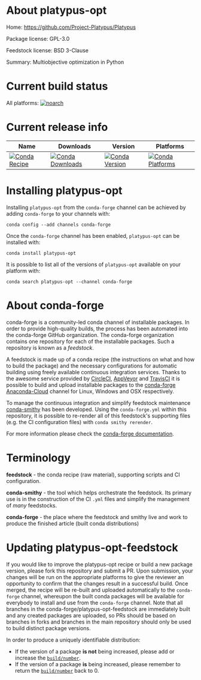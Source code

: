 About platypus-opt
==================

Home: https://github.com/Project-Platypus/Platypus

Package license: GPL-3.0

Feedstock license: BSD 3-Clause

Summary: Multiobjective optimization in Python



Current build status
====================

All platforms:
[![noarch](https://img.shields.io/circleci/project/github/conda-forge/platypus-opt-feedstock/master.svg?label=noarch)](https://circleci.com/gh/conda-forge/platypus-opt-feedstock)

Current release info
====================

| Name | Downloads | Version | Platforms |
| --- | --- | --- | --- |
| [![Conda Recipe](https://img.shields.io/badge/recipe-platypus--opt-green.svg)](https://anaconda.org/conda-forge/platypus-opt) | [![Conda Downloads](https://img.shields.io/conda/dn/conda-forge/platypus-opt.svg)](https://anaconda.org/conda-forge/platypus-opt) | [![Conda Version](https://img.shields.io/conda/vn/conda-forge/platypus-opt.svg)](https://anaconda.org/conda-forge/platypus-opt) | [![Conda Platforms](https://img.shields.io/conda/pn/conda-forge/platypus-opt.svg)](https://anaconda.org/conda-forge/platypus-opt) |

Installing platypus-opt
=======================

Installing `platypus-opt` from the `conda-forge` channel can be achieved by adding `conda-forge` to your channels with:

```
conda config --add channels conda-forge
```

Once the `conda-forge` channel has been enabled, `platypus-opt` can be installed with:

```
conda install platypus-opt
```

It is possible to list all of the versions of `platypus-opt` available on your platform with:

```
conda search platypus-opt --channel conda-forge
```


About conda-forge
=================

conda-forge is a community-led conda channel of installable packages.
In order to provide high-quality builds, the process has been automated into the
conda-forge GitHub organization. The conda-forge organization contains one repository
for each of the installable packages. Such a repository is known as a *feedstock*.

A feedstock is made up of a conda recipe (the instructions on what and how to build
the package) and the necessary configurations for automatic building using freely
available continuous integration services. Thanks to the awesome service provided by
[CircleCI](https://circleci.com/), [AppVeyor](http://www.appveyor.com/)
and [TravisCI](https://travis-ci.org/) it is possible to build and upload installable
packages to the [conda-forge](https://anaconda.org/conda-forge)
[Anaconda-Cloud](http://docs.anaconda.org/) channel for Linux, Windows and OSX respectively.

To manage the continuous integration and simplify feedstock maintenance
[conda-smithy](http://github.com/conda-forge/conda-smithy) has been developed.
Using the ``conda-forge.yml`` within this repository, it is possible to re-render all of
this feedstock's supporting files (e.g. the CI configuration files) with ``conda smithy rerender``.

For more information please check the [conda-forge documentation](https://conda-forge.org/docs/).

Terminology
===========

**feedstock** - the conda recipe (raw material), supporting scripts and CI configuration.

**conda-smithy** - the tool which helps orchestrate the feedstock.
                   Its primary use is in the construction of the CI ``.yml`` files
                   and simplify the management of *many* feedstocks.

**conda-forge** - the place where the feedstock and smithy live and work to
                  produce the finished article (built conda distributions)


Updating platypus-opt-feedstock
===============================

If you would like to improve the platypus-opt recipe or build a new
package version, please fork this repository and submit a PR. Upon submission,
your changes will be run on the appropriate platforms to give the reviewer an
opportunity to confirm that the changes result in a successful build. Once
merged, the recipe will be re-built and uploaded automatically to the
`conda-forge` channel, whereupon the built conda packages will be available for
everybody to install and use from the `conda-forge` channel.
Note that all branches in the conda-forge/platypus-opt-feedstock are
immediately built and any created packages are uploaded, so PRs should be based
on branches in forks and branches in the main repository should only be used to
build distinct package versions.

In order to produce a uniquely identifiable distribution:
 * If the version of a package **is not** being increased, please add or increase
   the [``build/number``](http://conda.pydata.org/docs/building/meta-yaml.html#build-number-and-string).
 * If the version of a package **is** being increased, please remember to return
   the [``build/number``](http://conda.pydata.org/docs/building/meta-yaml.html#build-number-and-string)
   back to 0.